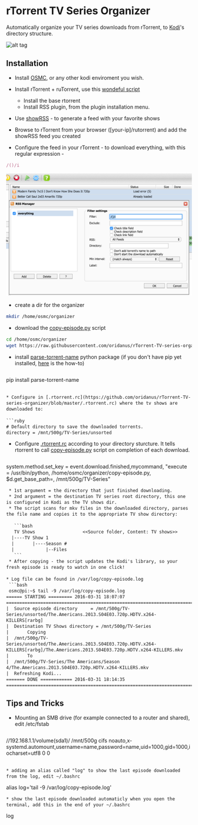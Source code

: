 # rTorrent TV Series Organizer
Automatically organize your TV series downloads from rTorrent, to [Kodi](https://kodi.tv/)'s directory structure.

![alt tag](http://i.imgur.com/wrpYku8.jpg)


## Installation

* Install [OSMC](https://osmc.tv/), or any other kodi enviroment you wish.

* Install rTorrent + ruTorrent, use this [wondeful script](https://github.com/Kerwood/Rtorrent-Auto-Install)

  * Install the base rtorrent 
  * Install RSS plugin, from the plugin installation menu.

* Use [showRSS](http://new.showrss.info/) - to generate a feed with your favorite shows
* Browse to rTorrent from your browser ([your-ip]/rutorrent) and add the showRSS feed you created

* Configure the feed in your rTorrent - to download everything, with this regular expression -
 ```ruby
 /()/i
 ```

![alt tag](https://raw.githubusercontent.com/oridanus/rTorrent-TV-series-organizer/master/Screen%20Shot%202016-03-11%20at%2012.40.54%20PM.png)

* create a dir for the organizer
 ```bash
 mkdir /home/osmc/organizer
 ```

* download the [copy-episode.py](https://github.com/oridanus/rTorrent-TV-series-organizer/blob/master/copy-episode.py) script
 ```bash
 cd /home/osmc/organizer
 wget https://raw.githubusercontent.com/oridanus/rTorrent-TV-series-organizer/master/copy-episode.py
 ```

* install [parse-torrent-name](https://pypi.python.org/pypi/parse-torrent-name/0.1.0) python package (if you don't have pip yet installed, [here](https://pip.pypa.io/en/stable/installing) is the how-to)
  ```bash
 pip install parse-torrent-name
 ```

* Configure in [.rtorrent.rc](https://github.com/oridanus/rTorrent-TV-series-organizer/blob/master/.rtorrent.rc) where the tv shows are downloaded to:

 ```ruby
 # Default directory to save the downloaded torrents.
 directory = /mnt/500g/TV-Series/unsorted
 ```

* Configure [.rtorrent.rc](https://github.com/oridanus/rTorrent-TV-series-organizer/blob/master/.rtorrent.rc) according to your directory sturcture. It tells rtorrent to call [copy-episode.py](https://github.com/oridanus/rTorrent-TV-series-organizer/blob/master/copy-episode.py) script on completion of each download. 

  ```python
 system.method.set_key = event.download.finished,mycommand, "execute = /usr/bin/python, /home/osmc/organizer/copy-episode.py, $d.get_base_path=, /mnt/500g/TV-Series"
 ```
  * 1st argument = the directory that just finished downloading.
  * 2nd argument = the destination TV series root directory, this one is configured in Kodi as the TV shows dir.
  * The script scans for mkv files in the downloaded directory, parses the file name and copies it to the appropriate TV show directory:
  
    ```bash
    TV Shows                  <<Source folder, Content: TV shows>>
   |----TV Show 1
   |       |----Season #
   |            |--Files
    ``` 
  * After copying - the script updates the Kodi's library, so your fresh episode is ready to watch in one click!

* Log file can be found in /var/log/copy-episode.log
  ```bash
  osmc@pi:~$ tail -9 /var/log/copy-episode.log
====== STARTING ========= 2016-03-31 18:07:07 ========================================================================
|  Source episode directory     = /mnt/500g/TV-Series/unsorted/The.Americans.2013.S04E03.720p.HDTV.x264-KILLERS[rarbg]
|  Destination TV Shows directory = /mnt/500g/TV-Series
|       Copying
|  /mnt/500g/TV-Series/unsorted/The.Americans.2013.S04E03.720p.HDTV.x264-KILLERS[rarbg]/The.Americans.2013.S04E03.720p.HDTV.x264-KILLERS.mkv
|       To
|  /mnt/500g/TV-Series/The Americans/Season 4/The.Americans.2013.S04E03.720p.HDTV.x264-KILLERS.mkv
|  Refreshing Kodi...
======= DONE ============ 2016-03-31 18:14:35 ========================================================================
```

## Tips and Tricks

* Mounting an SMB drive (for example connected to a router and shared), edit /etc/fstab
  ```bash
 //192.168.1.1/volume(sda1)/ /mnt/500g cifs noauto,x-systemd.automount,username=name,password=name,uid=1000,gid=1000,iocharset=utf8 0 0
 ```

* adding an alias called "log" to show the last episode downloaded from the log, edit ~/.bashrc
  ```
  alias log='tail -9 /var/log/copy-episode.log'
  ```
* show the last episode downloaded automaticly when you open the terminal, add this in the end of your ~/.bashrc  
  ```
  log
  ```

